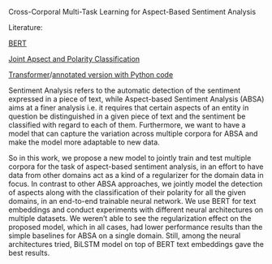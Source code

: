 Cross-Corporal Multi-Task Learning for Aspect-Based Sentiment Analysis

Literature:

[BERT](https://arxiv.org/abs/1810.04805)

[Joint Apsect and Polarity Classification](https://arxiv.org/abs/1808.09238)

[Transformer](https://arxiv.org/abs/1706.03762)/[annotated version with Python code](http://nlp.seas.harvard.edu/2018/04/03/attention.html)

Sentiment Analysis refers to the automatic detection of the sentiment expressed in a piece of text, while Aspect-based Sentiment Analysis (ABSA) aims at a finer analysis i.e. it requires that certain aspects of an entity in question be distinguished in a given piece of text and the sentiment be classified with regard to each of them. Furthermore, we want to have a model that can capture the variation across multiple corpora for ABSA and make the model more adaptable to new data.

So in this work, we propose a new model to jointly train and test multiple corpora for the task of aspect-based sentiment analysis, in an effort to have data from other domains act as a kind of a regularizer for the domain data in focus. In contrast to other ABSA approaches, we jointly model the detection of aspects along with the classification of their polarity for all the given domains, in an end-to-end trainable neural network. We use BERT for text embeddings and conduct experiments with different neural architectures on multiple datasets. We weren’t able to see the regularization effect on the proposed model, which in all cases, had lower performance results than the simple baselines for ABSA on a single domain. Still, among the neural architectures tried, BiLSTM model on top of BERT text embeddings gave the best results.
